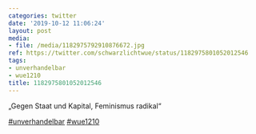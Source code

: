 ```yaml
---
categories: twitter
date: '2019-10-12 11:06:24'
layout: post
media:
- file: /media/1182975792910876672.jpg
ref: https://twitter.com/schwarzlichtwue/status/1182975801052012546
tags:
- unverhandelbar
- wue1210
title: 1182975801052012546
---
```

„Gegen Staat und Kapital, Feminismus radikal“

[#unverhandelbar](/t/unverhandelbar) [#wue1210](/t/wue1210) 